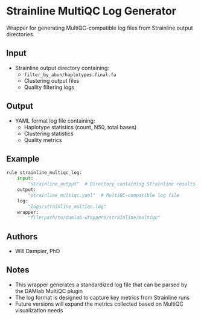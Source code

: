 # Strainline MultiQC Log Generator

Wrapper for generating MultiQC-compatible log files from Strainline output directories.

## Input
* Strainline output directory containing:
  - `filter_by_abun/haplotypes.final.fa`
  - Clustering output files
  - Quality filtering logs

## Output
* YAML format log file containing:
  - Haplotype statistics (count, N50, total bases)
  - Clustering statistics
  - Quality metrics

## Example

```python
rule strainline_multiqc_log:
    input:
        "strainline_output"  # Directory containing Strainline results
    output:
        "strainline_multiqc.yaml"  # MultiQC-compatible log file
    log:
        "logs/strainline_multiqc.log"
    wrapper:
        "file:path/to/damlab-wrappers/strainline/multiqc"
```

## Authors
* Will Dampier, PhD

## Notes
- This wrapper generates a standardized log file that can be parsed by the DAMlab MultiQC plugin
- The log format is designed to capture key metrics from Strainline runs
- Future versions will expand the metrics collected based on MultiQC visualization needs 